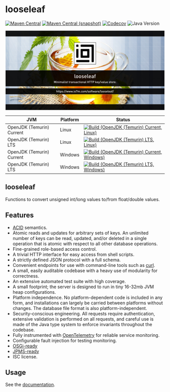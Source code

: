 looseleaf
===

[![Maven Central](https://img.shields.io/maven-central/v/com.io7m.looseleaf/com.io7m.looseleaf.svg?style=flat-square)](http://search.maven.org/#search%7Cga%7C1%7Cg%3A%22com.io7m.looseleaf%22)
[![Maven Central (snapshot)](https://img.shields.io/nexus/s/com.io7m.looseleaf/com.io7m.looseleaf?server=https%3A%2F%2Fs01.oss.sonatype.org&style=flat-square)](https://s01.oss.sonatype.org/content/repositories/snapshots/com/io7m/looseleaf/)
[![Codecov](https://img.shields.io/codecov/c/github/io7m-com/looseleaf.svg?style=flat-square)](https://codecov.io/gh/io7m-com/looseleaf)
![Java Version](https://img.shields.io/badge/21-java?label=java&color=e6c35c)

![com.io7m.looseleaf](./src/site/resources/looseleaf.jpg?raw=true)

| JVM | Platform | Status |
|-----|----------|--------|
| OpenJDK (Temurin) Current | Linux | [![Build (OpenJDK (Temurin) Current, Linux)](https://img.shields.io/github/actions/workflow/status/io7m-com/looseleaf/main.linux.temurin.current.yml)](https://www.github.com/io7m-com/looseleaf/actions?query=workflow%3Amain.linux.temurin.current)|
| OpenJDK (Temurin) LTS | Linux | [![Build (OpenJDK (Temurin) LTS, Linux)](https://img.shields.io/github/actions/workflow/status/io7m-com/looseleaf/main.linux.temurin.lts.yml)](https://www.github.com/io7m-com/looseleaf/actions?query=workflow%3Amain.linux.temurin.lts)|
| OpenJDK (Temurin) Current | Windows | [![Build (OpenJDK (Temurin) Current, Windows)](https://img.shields.io/github/actions/workflow/status/io7m-com/looseleaf/main.windows.temurin.current.yml)](https://www.github.com/io7m-com/looseleaf/actions?query=workflow%3Amain.windows.temurin.current)|
| OpenJDK (Temurin) LTS | Windows | [![Build (OpenJDK (Temurin) LTS, Windows)](https://img.shields.io/github/actions/workflow/status/io7m-com/looseleaf/main.windows.temurin.lts.yml)](https://www.github.com/io7m-com/looseleaf/actions?query=workflow%3Amain.windows.temurin.lts)|

## looseleaf

Functions to convert unsigned int/long values to/from float/double values.

## Features

* [ACID](https://en.wikipedia.org/wiki/ACID) semantics.
* Atomic reads and updates for arbitrary sets of keys. An unlimited number of
  keys can be read, updated, and/or deleted in a single operation that is
  atomic with respect to all other database operations.
* Fine-grained role-based access control.
* A trivial HTTP interface for easy access from shell scripts.
* A strictly defined JSON protocol with a full schema.
* Convenient endpoints for use with command-line tools such as
  [curl](https://curl.se/).
* A small, easily auditable codebase with a heavy use of modularity for
  correctness.
* An extensive automated test suite with high coverage.
* A small footprint; the server is designed to run in tiny 16-32mb JVM heap
  configurations.
* Platform independence. No platform-dependent code is included in any form,
  and installations can largely be carried between platforms without changes.
  The database file format is also platform-independent.
* Security-conscious engineering. All requests require authentication,
  extensive validation is performed on all requests, and careful use is made of
  the Java type system to enforce invariants throughout the codebase.
* Fully instrumented with [OpenTelemetry](https://www.opentelemetry.io)
  for reliable service monitoring.
* Configurable fault injection for testing monitoring.
* [OSGi-ready](https://www.osgi.org/)
* [JPMS-ready](https://en.wikipedia.org/wiki/Java_Platform_Module_System)
* ISC license.

## Usage

See the [documentation](https://www.io7m.com/software/looseleaf).


